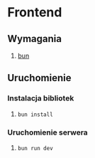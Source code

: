 # Frontend

## Wymagania

1. [bun](https://bun.sh/)

## Uruchomienie

### Instalacja bibliotek

1. `bun install`

### Uruchomienie serwera

1. `bun run dev`
